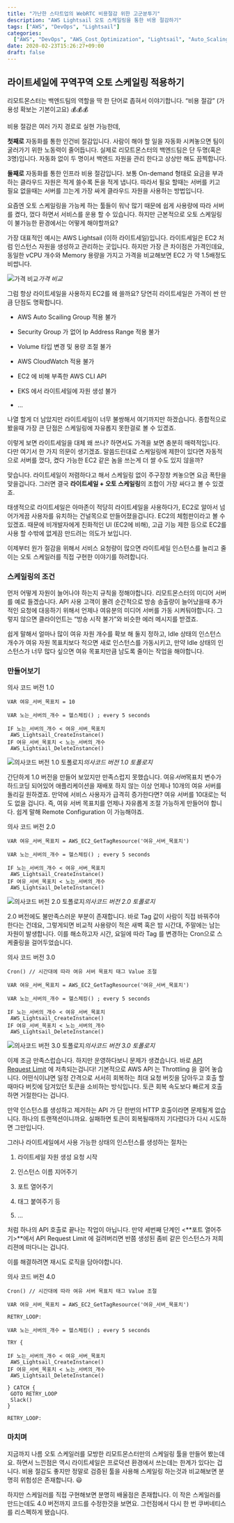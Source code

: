 ```yaml
---
title: "가난한 스타트업의 WebRTC 비용절감 위한 고군분투기"
description: "AWS Lightsail 오토 스케일링을 통한 비용 절감하기"
tags: ["AWS", "DevOps", "Lightsail"]
categories:
  ["AWS", "DevOps", "AWS_Cost_Optimization", "Lightsail", "Auto_Scaling"]
date: 2020-02-23T15:26:27+09:00
draft: false
---
```


## 라이트세일에 꾸역꾸역 오토 스케일링 적용하기

리모트몬스터는 백엔드팀의 역할을 딱 한 단어로 좁혀서 이야기합니다. “비용 절감” (가용성 확보는 기본이고요) 💰💰💰

비용 절감은 여러 가지 경로로 실현 가능한데,

**첫째로** 자동화를 통한 인건비 절감입니다. 사람이 해야 할 일을 자동화 시켜놓으면 팀이 굴러가기 위한 노동력이 줄어듭니다. 실제로 리모트몬스터의 백엔드팀은 단 두명(혹은 3명)입니다. 자동화 없이 두 명이서 백엔드 자원을 관리 한다고 상상만 해도 끔찍합니다.

**둘째로** 자동화를 통한 인프라 비용 절감입니다. 보통 On-demand 형태로 요금을 부과하는 클라우드 자원은 적게 쓸수록 돈을 적게 냅니다. 따라서 필요 할때는 서버를 키고 필요 없을때는 서버를 끄는게 가장 싸게 클라우드 자원을 사용하는 방법입니다.

요즘엔 오토 스케일링을 가능케 하는 툴들이 워낙 많기 때문에 쉽게 사용량에 따라 서버를 켰다, 껐다 하면서 서비스를 운용 할 수 있습니다. 하지만 근본적으로 오토 스케일링이 불가능한 환경에서는 어떻게 해야할까요?

가장 대표적인 예시는 AWS Lightsail (이하 라이트세일)입니다. 라이트세일은 EC2 처럼 인스턴스 자원을 생성하고 관리하는 곳입니다. 하지만 가장 큰 차이점은 가격인데요, 동일한 vCPU 개수와 Memory 용량을 가지고 가격을 비교해보면 EC2 가 약 1.5배정도 비쌉니다.

![가격 비교](https://cdn-images-1.medium.com/max/2000/1*5DSAlIfWFsEJcrGBHcXlrA.png)_가격 비교_

그럼 항상 라이트세일을 사용하지 EC2를 왜 쓸까요? 당연히 라이트세일은 가격이 싼 만큼 단점도 명확합니다.

- AWS Auto Scailing Group 적용 불가

- Security Group 가 없어 Ip Address Range 적용 불가

- Volume 타입 변경 및 용량 조절 불가

- AWS CloudWatch 적용 불가

- EC2 에 비해 부족한 AWS CLI API

- EKS 에서 라이트세일에 자원 생성 불가

- …

나열 할게 더 남았지만 라이트세일이 너무 불쌍해서 여기까지만 하겠습니다. 종합적으로 봤을때 가장 큰 단점은 스케일링에 자유롭지 못한걸로 볼 수 있겠죠.

이렇게 보면 라이트세일을 대체 왜 쓰나? 하면서도 가격을 보면 충분히 매력적입니다. 다만 여기서 한 가지 의문이 생기겠죠. 말씀드린대로 스케일링에 제한이 있다면 자동적으로 서버를 껐다, 켰다 가능한 EC2 같은 놈을 쓰는게 더 쌀 수도 있지 않을까?

맞습니다. 라이트세일이 저렴하다고 해서 스케일링 없이 주구장창 켜놓으면 요금 폭탄을 맞을겁니다. 그러면 결국 **라이트세일 + 오토 스케일링**의 조합이 가장 싸다고 볼 수 있겠죠.

태생적으로 라이트세일은 아마존이 적당히 라이트세일을 사용하다가, EC2로 알아서 넘어가게끔 사용자를 유치하는 건널목으로 만들어졌을겁니다. EC2의 체험판이라고 볼 수 있겠죠. 때문에 비개발자에게 친화적인 UI (EC2에 비해), 고급 기능 제한 등으로 EC2를 사용 할 수밖에 없게끔 만드려는 의도가 보입니다.

이제부터 원가 절감을 위해서 서비스 요청량이 많으면 라이트세일 인스턴스를 늘리고 줄이는 오토 스케일러를 직접 구현한 이야기를 하려합니다.

### 스케일링의 조건

먼저 어떻게 자원이 늘어나야 하는지 규칙을 정해야합니다. 리모트몬스터의 미디어 서버를 예로 들겠습니다. API 사용 고객이 몰려 순간적으로 방송 송출량이 늘어났을때 추가적인 요청에 대응하기 위해서 언제나 여유분의 미디어 서버를 가동 시켜둬야합니다. 그렇지 않으면 클라이언트는 “방송 시작 불가”와 비슷한 에러 메시지를 받겠죠.

쉽게 말해서 얼마나 많이 여유 자원 개수를 확보 해 둘지 정하고, Idle 상태의 인스턴스 개수가 여유 자원 목표치보다 적으면 새로 인스턴스를 가동시키고, 만약 Idle 상태의 인스턴스가 너무 많다 싶으면 여유 목표치만큼 남도록 줄이는 작업을 해야합니다.

### 만들어보기

의사 코드 버전 1.0

    VAR 여유_서버_목표치 = 10

    VAR 노는_서버의_개수 = 헬스체킹() ; every 5 seconds

    IF 노는_서버의_개수 < 여유_서버_목표치
     AWS_Lightsail_CreateInstance()
    IF 여유_서버_목표치 < 노는_서버의_개수
     AWS_Lightsail_DeleteInstance()

![의사코드 버전 1.0 토폴로지](https://cdn-images-1.medium.com/max/2000/1*U66j3YYM_Ew8JSTKXrQzvA.png)_의사코드 버전 1.0 토폴로지_

간단하게 1.0 버전을 만들어 보았지만 만족스럽지 못했습니다. 여유*서버*목표치 변수가 하드코딩 되어있어 애플리케이션을 재배포 하지 않는 이상 언제나 10개의 여유 서버를 돌리길 원하겠죠. 만약에 서비스 사용자가 급격히 증가한다면? 여유 서버를 10대로는 턱도 없을 겁니다. 즉, 여유 서버 목표치를 언제나 자유롭게 조절 가능하게 만들어야 합니다. 쉽게 말해 Remote Configuration 이 가능해야죠.

의사 코드 버전 2.0

    VAR 여유_서버_목표치 = AWS_EC2_GetTagResource('여유_서버_목표치')

    VAR 노는_서버의_개수 = 헬스체킹() ; every 5 seconds

    IF 노는_서버의_개수 < 여유_서버_목표치
     AWS_Lightsail_CreateInstance()
    IF 여유_서버_목표치 < 노는_서버의_개수
     AWS_Lightsail_DeleteInstance()

![의사코드 버전 2.0 토폴로지](https://cdn-images-1.medium.com/max/2000/1*l3lWiNmLO-fBJ5DixiIPWg.png)_의사코드 버전 2.0 토폴로지_

2.0 버전에도 불만족스러운 부분이 존재합니다. 바로 Tag 값이 사람이 직접 바꿔주야 한다는 건데요, 그렇게되면 비교적 사용량이 적은 새벽 혹은 밤 시간대, 주말에는 남는 자원이 발생합니다. 이를 해소하고자 시간, 요일에 따라 Tag 를 변경하는 Cron으로 스케줄링을 걸어두었습니다.

의사 코드 버전 3.0

    Cron() // 시간대에 따라 여유 서버 목표치 태그 Value 조절

    VAR 여유_서버_목표치 = AWS_EC2_GetTagResource('여유_서버_목표치')

    VAR 노는_서버의_개수 = 헬스체킹() ; every 5 seconds

    IF 노는_서버의_개수 < 여유_서버_목표치
     AWS_Lightsail_CreateInstance()
    IF 여유_서버_목표치 < 노는_서버의_개수
     AWS_Lightsail_DeleteInstance()

![의사코드 버전 3.0 토폴로지](https://cdn-images-1.medium.com/max/2064/1*lDXETqKY8qoVKcchmQ_ofw.png)_의사코드 버전 3.0 토폴로지_

이제 조금 만족스럽습니다. 하지만 운영하다보니 문제가 생겼습니다. 바로 [API Request Limit](https://docs.aws.amazon.com/AWSEC2/latest/APIReference/throttling.html) 에 저촉되는겁니다! 기본적으로 AWS API 는 Throttling 을 걸어 놓습니다. 어떤식이냐면 일정 간격으로 서서히 회복하는 최대 요청 버킷을 담아두고 호출 할때마다 버킷에 담겨있던 토큰을 소비하는 방식입니다. 토큰 회복 속도보다 빠르게 호출하면 거절한다는 겁니다.

만약 인스턴스를 생성하고 제거하는 API 가 단 한번의 HTTP 호출이라면 문제될게 없습니다. 하나의 트랜잭션이니까요. 실패하면 토큰이 회복될때까지 기다렸다가 다시 시도하면 그만입니다.

그러나 라이트세일에서 사용 가능한 상태의 인스턴스를 생성하는 절차는

1. 라이트세일 자원 생성 요청 시작

1. 인스턴스 이름 지어주기

1. 포트 열어주기

1. 태그 붙여주기 등

1. …

처럼 하나의 API 호출로 끝나는 작업이 아닙니다. 만약 세번째 단계인 <**포트 열어주기>**에서 API Request Limit 에 걸려버리면 반쯤 생성된 좀비 같은 인스턴스가 저희 리젼에 떠다니는 겁니다.

이를 해결하려면 재시도 로직을 담아야합니다.

의사 코드 버전 4.0

    Cron() // 시간대에 따라 여유 서버 목표치 태그 Value 조절

    VAR 여유_서버_목표치 = AWS_EC2_GetTagResource('여유_서버_목표치')

    RETRY_LOOP:

    VAR 노는_서버의_개수 = 헬스체킹() ; every 5 seconds

    TRY {

    IF 노는_서버의_개수 < 여유_서버_목표치
     AWS_Lightsail_CreateInstance()
    IF 여유_서버_목표치 < 노는_서버의_개수
     AWS_Lightsail_DeleteInstance()

    } CATCH {
     GOTO RETRY_LOOP
     Slack()
    }

    RETRY_LOOP:

### 마치며

지금까지 나름 오토 스케일러를 모방한 리모트몬스터만의 스케일링 툴을 만들어 봤는데요. 하면서 느낀점은 역시 라이트세일은 프로덕션 환경에서 쓰는데는 한계가 있다는 겁니다. 비용 절감도 좋지만 정말로 검증된 툴을 사용해 스케일링 하는것과 비교해보면 분명히 위험성은 존재합니다. 😃

하지만 스케일러를 직접 구현해보면 분명히 배울점은 존재합니다. 이 작은 스케일러를 만드는데도 4.0 버전까지 코드를 수정한것을 보면요. 그런점에서 다시 한 번 쿠버네티스를 리스펙하게 됐습니다.
